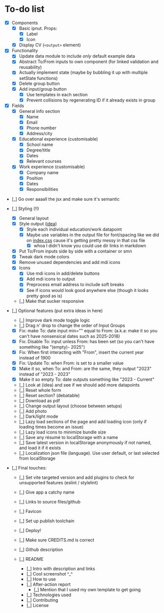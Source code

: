 # To-do list

- [x] Components
  - [x] Basic ipnut. Props:
    - [x] Label
    - [x] Icon
  - [x] Display CV (`<output>` element)

- [x] Functionality
  - [x] Update data module to include _only_ default example data
  - [x] Abstract To/From inputs to own component (for linked validation and reusability)
  - [x] Actually implement state (maybe by bubbling it up with multiple setState functions)
  - [x] Delete group button
  - [x] Add input/group button
    - [x] Use templates in each section
    - [x] Prevent collisions by regenerating ID if it already exists in group

- [x] Fields
  - [x] General info section
    - [x] Name
    - [x] Email
    - [x] Phone number
    - [x] Address/city

  - [x] Educational experience (customisable)
    - [x] School name
    - [x] Degree/title
    - [x] Dates
    - [x] Relevant courses

  - [x] Work experience (customisable)
    - [x] Company name
    - [x] Position
    - [x] Dates
    - [x] Responsibilities

- [_] Go over aaaall the jsx and make sure it's semantic

- [_] Styling (!!)
  - [x] General layout
  - [x] Style output ([idea](https://www.scribd.com/document/660775539/academic-word-resume-template))
    - [x] Style each individual education/work datapoint
    - [x] Maybe use variables in the output file for font/spacing like we did on [index.css](./src/index.css) cause it's getting pretty messy in that css file
      - [x] whoa I didn't know you could use dir links in markdown
  - [x] Put To/From inputs side by side with a container or smn
  - [x] Tweak dark mode colors
  - [x] Remove unused dependencies and add mdi icons
  - [x] Icons
    - [x] Use mdi icons in add/delete buttons
    - [x] Add mdi icons to output
    - [x] Preprocess email address to include soft breaks
    - [x] See if icons would look good anywhere else (though it looks pretty good as is)
  - [_] Make that sucker responsive

- [_] Optional features (put extra ideas in here)
  - [_] Improve dark mode toggle logic
  - [_] Drag n' drop to change the order of Input Groups
  - [x] Fix: make To: date input min="" equal to From: (a.k.a: make it so you can't have nonsensical dates such as 2025-2018)
  - [x] Fix: Disable To: input unless From: has been set (so you can't have something like "(empty)- 2025")
  - [x] Fix: When first interacting with "From", insert the current year instead of 1900
  - [x] Fix: Update To: when From: is set to a smaller value
  - [x] Make it so, when To: and From: are the same, they output "2023" instead of "2023 - 2023"
  - [x] Make it so empty To: date outputs something like "2023 - Current"
  - [_] Look at (idea) and see if we should add more datapoints
  - [_] Reset whole form
  - [_] Reset section? (debatable)
  - [_] Download as pdf
  - [_] Change output layout (choose between setups)
  - [_] Add photo
  - [_] Dark/light mode
  - [_] Lazy load sections of the page and add loading icon (only if loading times become an issue)
  - [_] Lazy load icons to minimize bundle size
  - [_] Save any résumé to localStorage with a name
  - [_] Save latest version in localStorage anonymously if not named, and load it if it exists
  - [_] Localization json file (language). Use user default, or last selected from localStorage

- [_] Final touches:
  - [_] Set vite targeted version and add plugins to check for unsupported features (eslint / stylelint)
  - [_] Give app a catchy name
  - [_] Links to source files/github
  - [_] Favicon
  - [_] Set up publish toolchain
  - [_] Deploy!
  - [_] Make sure CREDITS.md is correct
  - [_] Github description

  - [_] README
    - [_] Intro with description and links
    - [_] Cool screenshot ^\_^
    - [_] How to use
    - [_] After-action report
      - [_] Mention that I used my own template to get going
    - [_] Technologies used
    - [_] Contributing
    - [_] License
